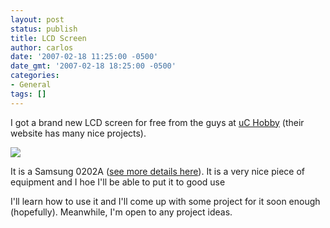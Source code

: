 ```yaml
---
layout: post
status: publish
title: LCD Screen
author: carlos
date: '2007-02-18 11:25:00 -0500'
date_gmt: '2007-02-18 18:25:00 -0500'
categories:
- General
tags: []
---
```

I got a brand new LCD screen for free from the guys at [uC Hobby](http://www.uchobby.com/) (their website has many nice projects).

[![](http://3.bp.blogspot.com/_940DBYqYeYo/RdiZifr3xGI/AAAAAAAAAEo/mQ4sojdIUBg/s320/LCD3.jpg)](http://3.bp.blogspot.com/_940DBYqYeYo/RdiZifr3xGI/AAAAAAAAAEo/mQ4sojdIUBg/s1600-h/LCD3.jpg)

It is a Samsung 0202A ([see more details here](http://www.uchobby.com/index.php/2006/12/12/free-graphic-lcd/)). It is a very nice piece of equipment and I hoe I'll be able to put it to good use

I'll learn how to use it and I'll come up with some project for it soon enough (hopefully). Meanwhile, I'm open to any project ideas.